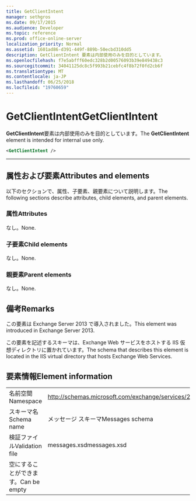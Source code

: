 ```yaml
---
title: GetClientIntent
manager: sethgros
ms.date: 09/17/2015
ms.audience: Developer
ms.topic: reference
ms.prod: office-online-server
localization_priority: Normal
ms.assetid: 1601ad86-d391-449f-889b-50ecbd310dd5
description: GetClientIntent 要素は内部使用のみを目的としています。
ms.openlocfilehash: f7e5abfff60edc328b2d00576093b39e849438c3
ms.sourcegitcommit: 34041125dc8c5f993b21cebfc4f8b72f0fd2cb6f
ms.translationtype: MT
ms.contentlocale: ja-JP
ms.lasthandoff: 06/25/2018
ms.locfileid: "19760659"
---
```

# <a name="getclientintent"></a><span data-ttu-id="90f34-103">GetClientIntent</span><span class="sxs-lookup"><span data-stu-id="90f34-103">GetClientIntent</span></span>

<span data-ttu-id="90f34-104">**GetClientIntent**要素は内部使用のみを目的としています。</span><span class="sxs-lookup"><span data-stu-id="90f34-104">The **GetClientIntent** element is intended for internal use only.</span></span> 
  
```XML
<GetClientIntent />
```

 ****
## <a name="attributes-and-elements"></a><span data-ttu-id="90f34-105">属性および要素</span><span class="sxs-lookup"><span data-stu-id="90f34-105">Attributes and elements</span></span>

<span data-ttu-id="90f34-106">以下のセクションで、属性、子要素、親要素について説明します。</span><span class="sxs-lookup"><span data-stu-id="90f34-106">The following sections describe attributes, child elements, and parent elements.</span></span>
  
### <a name="attributes"></a><span data-ttu-id="90f34-107">属性</span><span class="sxs-lookup"><span data-stu-id="90f34-107">Attributes</span></span>

<span data-ttu-id="90f34-108">なし。</span><span class="sxs-lookup"><span data-stu-id="90f34-108">None.</span></span>
  
### <a name="child-elements"></a><span data-ttu-id="90f34-109">子要素</span><span class="sxs-lookup"><span data-stu-id="90f34-109">Child elements</span></span>

<span data-ttu-id="90f34-110">なし。</span><span class="sxs-lookup"><span data-stu-id="90f34-110">None.</span></span>
  
### <a name="parent-elements"></a><span data-ttu-id="90f34-111">親要素</span><span class="sxs-lookup"><span data-stu-id="90f34-111">Parent elements</span></span>

<span data-ttu-id="90f34-112">なし。</span><span class="sxs-lookup"><span data-stu-id="90f34-112">None.</span></span>
  
## <a name="remarks"></a><span data-ttu-id="90f34-113">備考</span><span class="sxs-lookup"><span data-stu-id="90f34-113">Remarks</span></span>

<span data-ttu-id="90f34-114">この要素は Exchange Server 2013 で導入されました。</span><span class="sxs-lookup"><span data-stu-id="90f34-114">This element was introduced in Exchange Server 2013.</span></span>
  
<span data-ttu-id="90f34-115">この要素を記述するスキーマは、Exchange Web サービスをホストする IIS 仮想ディレクトリに置かれています。</span><span class="sxs-lookup"><span data-stu-id="90f34-115">The schema that describes this element is located in the IIS virtual directory that hosts Exchange Web Services.</span></span>
  
## <a name="element-information"></a><span data-ttu-id="90f34-116">要素情報</span><span class="sxs-lookup"><span data-stu-id="90f34-116">Element information</span></span>

|||
|:-----|:-----|
|<span data-ttu-id="90f34-117">名前空間</span><span class="sxs-lookup"><span data-stu-id="90f34-117">Namespace</span></span>  <br/> |http://schemas.microsoft.com/exchange/services/2006/messages  <br/> |
|<span data-ttu-id="90f34-118">スキーマ名</span><span class="sxs-lookup"><span data-stu-id="90f34-118">Schema name</span></span>  <br/> |<span data-ttu-id="90f34-119">メッセージ スキーマ</span><span class="sxs-lookup"><span data-stu-id="90f34-119">Messages schema</span></span>  <br/> |
|<span data-ttu-id="90f34-120">検証ファイル</span><span class="sxs-lookup"><span data-stu-id="90f34-120">Validation file</span></span>  <br/> |<span data-ttu-id="90f34-121">messages.xsd</span><span class="sxs-lookup"><span data-stu-id="90f34-121">messages.xsd</span></span>  <br/> |
|<span data-ttu-id="90f34-122">空にすることができます。</span><span class="sxs-lookup"><span data-stu-id="90f34-122">Can be empty</span></span>  <br/> ||
   

